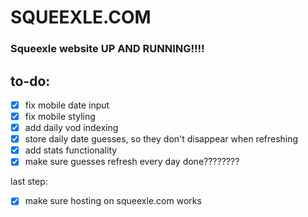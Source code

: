 # SQUEEXLE.COM
 
### Squeexle website UP AND RUNNING!!!!

## to-do:
- [x] fix mobile date input
- [x] fix mobile styling
- [x] add daily vod indexing
- [x] store daily date guesses, so they don't disappear when refreshing
- [x] add stats functionality
- [x] make sure guesses refresh every day
done????????

last step:
- [x] make sure hosting on squeexle.com works
